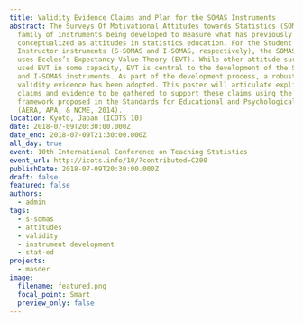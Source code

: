 ```yaml
---
title: Validity Evidence Claims and Plan for the SOMAS Instruments
abstract: The Surveys Of Motivational Attitudes towards Statistics (SOMAS) is a
  family of instruments being developed to measure what has previously been
  conceptualized as attitudes in statistics education. For the Student and
  Instructor instruments (S-SOMAS and I-SOMAS, respectively), the SOMAS project
  uses Eccles’s Expectancy-Value Theory (EVT). While other attitude surveys have
  used EVT in some capacity, EVT is central to the development of the S-SOMAS
  and I-SOMAS instruments. As part of the development process, a robust view of
  validity evidence has been adopted. This poster will articulate explicit
  claims and evidence to be gathered to support these claims using the validity
  framework proposed in the Standards for Educational and Psychological Testing
  (AERA, APA, & NCME, 2014).
location: Kyoto, Japan (ICOTS 10)
date: 2018-07-09T20:30:00.000Z
date_end: 2018-07-09T21:30:00.000Z
all_day: true
event: 10th International Conference on Teaching Statistics
event_url: http://icots.info/10/?contributed=C200
publishDate: 2018-07-09T20:30:00.000Z
draft: false
featured: false
authors:
  - admin
tags:
  - s-somas
  - attitudes
  - validity
  - instrument development
  - stat-ed
projects:
  - masder
image:
  filename: featured.png
  focal_point: Smart
  preview_only: false
---
```

